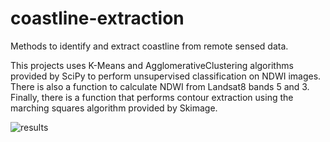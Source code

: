 # coastline-extraction
Methods to identify and extract coastline from remote sensed data.

This projects uses K-Means and AgglomerativeClustering algorithms provided by SciPy to perform unsupervised classification on NDWI images. There is also a function to calculate NDWI from Landsat8 bands 5 and 3. Finally, there is a function that performs contour extraction using the marching squares algorithm provided by Skimage.

![results](https://i.imgur.com/fw9RBss.png)

